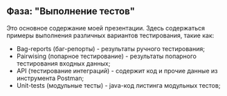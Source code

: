 ## Фаза: "Выполнение тестов"

Это основное содержание моей презентации. Здесь содержаться примеры выполнения различных вариантов тестирования, такие как:
- Bag-reports (баг-репорты) - результаты ручного тестирования;
- Pairwising (попарное тестирование) - результаты попарного тестирования входных данных;
- API (тестирование интеграций) - содержит код и прочие данные из инструмента Postman;
- Unit-tests (модульные тесты) - java-код листинга модульных тестов;
